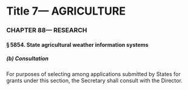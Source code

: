 
# Title 7— AGRICULTURE
### CHAPTER 88— RESEARCH
#### § 5854. State agricultural weather information systems
##### (b) Consultation

For purposes of selecting among applications submitted by States for grants under this section, the Secretary shall consult with the Director.
